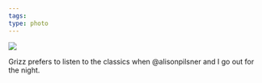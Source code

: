```yaml
---
tags: 
type: photo
---
```

<img src="http://24.media.tumblr.com/87619e34d8375ad0eed4914c6c2e9de6/tumblr_mzmim0EIlS1rdkc0do1_1280.jpg" />

Grizz prefers to listen to the classics when @alisonpilsner and I go out for the night.

